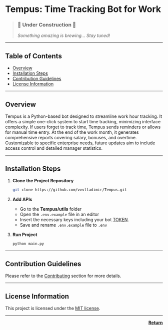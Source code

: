 <p id="top"></p>

# Tempus: Time Tracking Bot for Work

> ### 🚧 Under Construction 🚧
>*Something amazing is brewing... Stay tuned!*


---

## Table of Contents

- [Overview](#overview)
- [Installation Steps](#installation-steps)
- [Contribution Guidelines](#contribution-guidelines)
- [License Information](#license-information)

---

## Overview

Tempus is a Python-based bot designed to streamline work hour tracking. It offers a simple one-click system to start
time tracking, minimizing interface complexity. If users forget to track time, Tempus sends reminders or allows for
manual time entry. At the end of the work month, it generates comprehensive reports covering salary, bonuses, and
overtime. Customizable to specific enterprise needs, future updates aim to include access control and detailed manager
statistics.

---

## Installation Steps

1. **Clone the Project Repository**
    ```bash
    git clone https://github.com/vvvlladimir/Tempus.git
    ```
2. **Add APIs**
    - Go to the **Tempus/utils** folder
    - Open the `.env.example` file in an editor
    - Insert the necessary keys including your bot [TOKEN](https://core.telegram.org/bots#how-do-i-create-a-bot).
    - Save and rename `.env.example` file to `.env`

3. **Run Project**
    ```bash
    python main.py
    ```

---

## Contribution Guidelines

Please refer to the [Contributing](CONTRIBUTING.md) section for more details.

---

## License Information

This project is licensed under the [MIT license](LICENSE).

---

<p align="right">
  <a href="#top"><b>Return</b></a>
</p>
